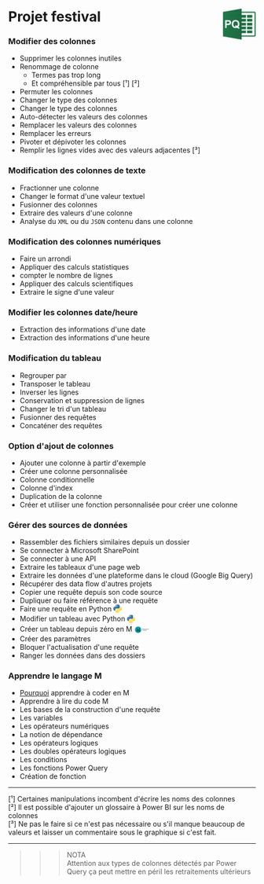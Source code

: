 # **Projet festival** <a href="../"><img align="right" src="../assets/powerQuery.png" alt="Power Query" height="64px"></a>

### **Modifier des colonnes**
* Supprimer les colonnes inutiles
* Renommage de colonne
    * Termes pas trop long
    * Et compréhensible par tous [¹] [²]
* Permuter les colonnes
* Changer le type des colonnes
* Changer le type des colonnes
* Auto-détecter les valeurs des colonnes
* Remplacer les valeurs des colonnes
* Remplacer les erreurs
* Pivoter et dépivoter les colonnes
* Remplir les lignes vides avec des valeurs adjacentes [³]

### **Modification des colonnes de texte**
* Fractionner une colonne
* Changer le format d'une valeur textuel
* Fusionner des colonnes
* Extraire des valeurs d'une colonne
* Analyse du `XML` ou du `JSON` contenu dans une colonne

### **Modification des colonnes numériques**
* Faire un arrondi
* Appliquer des calculs statistiques
* compter le nombre de lignes
* Appliquer des calculs scientifiques
* Extraire le signe d'une valeur

### **Modifier les colonnes date/heure**

* Extraction des informations d'une date
* Extraction des informations d'une heure

### **Modification du tableau**

* Regrouper par
* Transposer le tableau
* Inverser les lignes
* Conservation et suppression de lignes
* Changer le tri d'un tableau
* Fusionner des requêtes
* Concaténer des requêtes

### **Option d'ajout de colonnes**

* Ajouter une colonne à partir d'exemple
* Créer une colonne personnalisée
* Colonne conditionnelle
* Colonne d'index
* Duplication de la colonne
* Créer et utiliser une fonction personnalisée pour créer une colonne

### **Gérer des sources de données**

* Rassembler des fichiers similaires depuis un dossier
* Se connecter à Microsoft SharePoint
* Se connecter à une API
* Extraire les tableaux d'une page web
* Extraire les données d'une plateforme dans le cloud (Google Big Query)
* Récupérer des data flow d'autres projets
* Copier une requête depuis son code source
* Dupliquer ou faire référence à une requête
* Faire une requête en Python <a href="#"><img align="center" src="https://github.com/MiKL5/Python/raw/master/src/images/Python-logo-notext.svg" alt="Python" height="20px"></a>
* Modifier un tableau avec Python <a href="#"><img align="center" src="https://github.com/MiKL5/Python/raw/master/src/images/Python-logo-notext.svg" alt="Python" height="20px"></a>
* Créer un tableau depuis zéro en M <a href="#"><img align="center" src="../assets\m.png" alt="Mashup" height="20px"></a>
* Créer des paramètres
* Bloquer l'actualisation d'une requête
* Ranger les données dans des dossiers

### Apprendre le langage M

* [Pourquoi](../M/) apprendre à coder en M  
* Apprendre à lire du code M
* Les bases de la construction d'une requête
* Les variables
* Les opérateurs numériques
* La notion de dépendance
* Les opérateurs logiques
* Les doubles opérateurs logiques
* Les conditions
* Les fonctions Power Query
* Création de fonction

___
[¹] Certaines manipulations incombent d'écrire les noms des colonnes  
[²] Il est possible d'ajouter un glossaire à Power BI sur les noms de colonnes  
[³] Ne pas le faire si ce n'est pas nécessaire ou s'il manque beaucoup de valeurs et laisser un commentaire sous le graphique si c'est fait.
___
>>> NOTA  
Attention aux types de colonnes détectés par Power Query ça peut mettre en péril les retraitements ultérieurs
